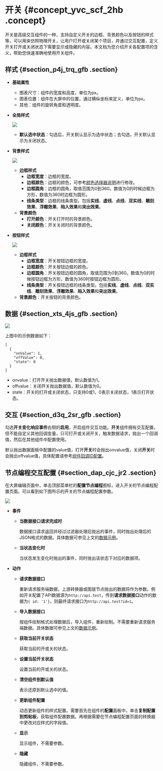 # 开关 {#concept_yvc_scf_2hb .concept}

开关是高级交互组件的一种，支持自定义开关的边框、背景颜色以及按钮的样式等，可以用来仿照物理开关，让用户打开或关闭某个项目，并通过交互配置，定义开关打开或关闭状态下需要显示或隐藏的内容。本文档为您介绍开关各配置项的含义，帮助您快速准确地使用开关组件。

## 样式 {#section_p4j_trq_gfb .section}

-   **基础属性** 

    -   图表尺寸：组件的宽度和高度，单位为px。
    -   图表位置：组件在大屏中的位置，通过横纵坐标来定义，单位为px。
    -   其他：组件的旋转角度和透明度。
-   **全局样式**

    ![](http://static-aliyun-doc.oss-cn-hangzhou.aliyuncs.com/assets/img/148034/156292566741906_zh-CN.png)

    -   **默认选中状态**：勾选后，开关默认显示为选中状态；去勾选，开关默认显示为关闭状态。
-   **背景样式**

    ![](http://static-aliyun-doc.oss-cn-hangzhou.aliyuncs.com/assets/img/148034/156292566841907_zh-CN.png)

    -   **边框样式** 
        -   **边框宽度**：边框的宽度。
        -   **边框颜色**：边框的颜色，可参考[颜色选择器说明](cn.zh-CN/用户指南/组件指南/配置项说明.md#section_kdw_vj4_t2b)进行修改。
        -   **边框圆角**：边框的圆角，取值范围为0到360。数值为0的时候边框为方形，数值为360时边框为圆形。
        -   **线条类型**：边框的线条类型。包括**实线**、**虚线**、**点线**、**双实线**、**雕刻效果**、**浮雕效果**、**陷入效果**和**突出效果**。
    -   **背景颜色** 
        -   **打开颜色**：开关打开时的背景颜色。
        -   **关闭颜色**：开关关闭时的背景颜色。
-   **按钮样式**

    ![](http://static-aliyun-doc.oss-cn-hangzhou.aliyuncs.com/assets/img/148034/156292566841908_zh-CN.png)

    -   **边框样式** 
        -   **边框宽度**：开关按钮边框的宽度。
        -   **边框颜色**：开关按钮边框的颜色。
        -   **边框圆角**：开关按钮边框的圆角，取值范围为0到360。数值为0的时候按钮边框为方形，数值为360时按钮边框为圆形。
        -   **线条类型**：开关按钮边框的线条类型。包括**实线**、**虚线**、**点线**、**双实线**、**雕刻效果**、**浮雕效果**、**陷入效果**和**突出效果**。
    -   **背景颜色**：开关按钮的背景颜色。

## 数据 {#section_xts_4js_gfb .section}

![](http://static-aliyun-doc.oss-cn-hangzhou.aliyuncs.com/assets/img/148034/156292566841909_zh-CN.png)

上图中的示例数据如下：

``` {#codeblock_vwl_gwo_t0s}
[
  {
    "onValue": 1,
    "offValue": 0,
    "state": 0
  }
]
```

-   onvalue：打开开关抛出数据值，默认数值为1。
-   offvalue：关闭开关抛出数据值，默认数值为0。
-   state：开关的打开或关闭状态，只支持0或1，0表示关闭状态，1表示打开状态。

## 交互 {#section_d3q_2sr_gfb .section}

勾选**开关变化响应事件**右侧的**启用**，开启组件交互功能。**开关**组件拥有交互配置，但不能自定义其他回调变量，只可打开或关闭开关，触发数据请求，抛出一个回调值，然后在其他组件中配置使用。

默认抛出数据面板中配置的value值，打开**开关**时会抛出onvalue值，关闭**开关**时会抛出offvalue值，具体配置请参考[组件回调ID配置](../cn.zh-CN/用户指南/进阶技巧/配置数字翻牌器组件的回调ID.md#)。

## 节点编程交互配置 {#section_dap_cjc_jr2 .section}

在大屏编辑页面中，单击顶部菜单栏的**配置节点编程**图标，进入开关的节点编程配置页面。可以看到如下图所示的开关的节点编程配置参数。

![](http://static-aliyun-doc.oss-cn-hangzhou.aliyuncs.com/assets/img/148034/156292566851163_zh-CN.jpg)

-   **事件** 
    -   **当数据接口请求完成时** 

        数据接口请求返回并经过过滤器处理后抛出的事件，同时抛出处理后的JSON格式的数据。具体数据可参见上文的[数据示例](#)。

    -   **当状态变化时** 

        当状态发生变化时抛出的事件，同时抛出该状态下对应的数据项。

-   **动作** 
    -   **请求数据接口** 

        重新请求服务端数据，上游转换器或图层节点抛出的数据将作为参数。例如开关配置了API数据源为`http://api.test`，传到**请求数据接口**动作的数据为`{ id: '1'}`，则最终请求接口为`http://api.test?id=1`。

    -   **导入数据接口** 

        按组件绘制格式处理数据后，导入组件，重新绘制。不需要重新请求服务端数据。具体数据可参见上文的[数据示例](#)。

    -   **获取当前开关状态** 

        获取当前的开或关的状态。

    -   **设置当前开关状态** 

        设置当前的开或关的状态。

    -   **清空组件到默认值** 

        表示还原到默认选中的值。

    -   **更新组件配置** 

        动态更新组件的样式配置。需要首先在组件的**配置**面板中，单击**复制配置到剪贴板**，获取组件配置数据。再根据需要在节点编程配置页面的转换器中更改对应样式的字段值。

    -   **显示** 

        显示组件，不需要参数。

    -   **隐藏** 

        隐藏组件，不需要参数。


